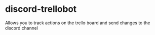 # discord-trellobot
Allows you to track actions on the trello board and send changes to the discord channel
